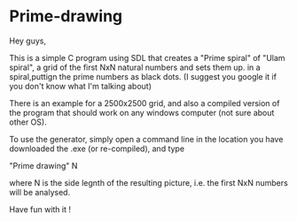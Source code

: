 # Prime-drawing

Hey guys,

This is a simple C program using SDL that creates a "Prime spiral" of "Ulam spiral", a grid of the first NxN natural numbers and sets them up.
in a spiral,puttign the prime numbers as black dots. (I suggest you google it if you don't know what I'm talking about)

There is an example for a 2500x2500 grid, and also a compiled version of the program that should work on any windows computer
(not sure about other OS).

To use the generator, simply open a command line in the location you have downloaded the .exe (or re-compiled), and type

"Prime drawing" N

where N is the side legnth of the resulting picture, i.e. the first NxN numbers will be analysed.

Have fun with it !
